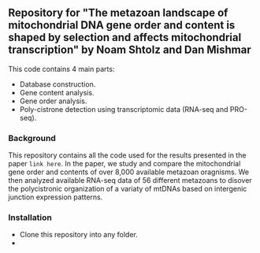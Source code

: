 ## Repository for "The metazoan landscape of mitochondrial DNA gene order and content is shaped by selection and affects mitochondrial transcription" by Noam Shtolz and Dan Mishmar
This code contains 4 main parts:

- Database construction.
- Gene content analysis. 
- Gene order analysis.
- Poly-cistrone detection using transcriptomic data (RNA-seq and PRO-seq).

### Background
This repository contains all the code used for the results presented in the paper `link here`.
In the paper, we study and compare the mitochondrial gene order and contents of over 8,000 available metazoan oragnisms. We then analyzed available RNA-seq data of 56 different metazoans to disover the polycistronic organization of a variaty of mtDNAs based on intergenic junction expression patterns.
### Installation
- Clone this repository into any folder.
- 
